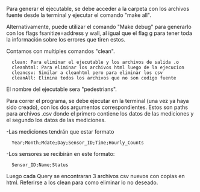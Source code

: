 Para generar el ejecutable, se debe acceder a la carpeta con los archivos fuente desde la terminal y ejecutar el comando "make all".

Alternativamente, puede utilizar el comando "Make debug" para generarlo con los flags fsanitize=address y wall, al igual que el flag g para tener toda la información sobre los errores que tiren estos. 

Contamos con multiples comandos "clean".

      clean: Para eliminar el ejecutable y los archivos de salida .o
      cleanhtml: Para eliminar los archivos html luego de la ejecucion
      cleancsv: Similar a cleanhtml pero para eliminar los csv
      cleanAll: Elimina todos los archivos que no son codigo fuente

El nombre del ejecutable sera "pedestrians".

Para correr el programa, se debe ejecutar en la terminal (una vez ya haya sido creado), con los dos argumentos correspondientes. 
Estos son paths para archivos .csv donde el primero contiene los datos de las mediciones y el segundo los datos de las mediciones.

-Las mediciones tendrán que estar formato

      Year;Month;Mdate;Day;Sensor_ID;Time;Hourly_Counts

-Los sensores se recibirán en este formato:

      Sensor_ID;Name;Status

Luego cada Query se encontraran 3 archivos csv nuevos con copias en html. Referirse a los clean para como eliminar lo no deseado.
